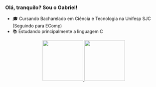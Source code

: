 ### Olá, tranquilo? Sou o Gabriel!

- 🎓 Cursando Bacharelado em Ciência e Tecnologia na Unifesp SJC (Seguindo para EComp)
- 📚 Estudando principalmente a linguagem C
<div align="center">
  <a href="https://github.com/gpinheirodecampos">
  <img height="130em" src="https://github-readme-stats.vercel.app/api?username=gpinheirodecampos&show_icons=true&theme=tokyonight&include_all_commits=true&count_private=true"/>
  <img height="130em" src="https://github-readme-stats.vercel.app/api/top-langs/?username=gpinheirodecampos&layout=compact&langs_count=7&theme=tokyonight"/>
</div>
  
  ##
